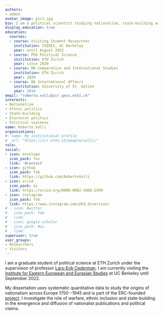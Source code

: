 ```yaml
---
authors:
- admin
avatar_image: pic1.jpg
bio: I am a political scientist studying nationalism, state-building and ethnic politics.
display_education: true
education:
  courses:
  - course: Visiting Student Researcher
    institution: ISEEES, UC Berkeley
    year: until August 2022
  - course: PhD Political Science
    institution: ETH Zurich
    year: since 2020
  - course: MA Comparative and International Studies
    institution: ETH Zurich
    year: 2020
  - course: BA International Affairs
    institution: University of St. Gallen
    year: 2018
email: "roberto.valli@icr.gess.ethz.ch"
interests:
- Nationalism
- Ethnic politics
- State-building
- Electoral politics
- Political violence
name: Roberto Valli
organizations:
#- name: My institutional profile
#  url: "https://icr.ethz.ch/people/valli/"
role: 
social:
- icon: envelope
  icon_pack: fas
  link: '#contact'
- icon: github
  icon_pack: fab
  link: https://github.com/RobertoValli
- icon: orcid
  icon_pack: ai
  link: https://orcid.org/0000-0002-5868-2599
- icon: instagram
  icon_pack: fab
  link: https://www.instagram.com/phd_diversion/
# - icon: #witter
#   icon_pack: fab
#   link: 
# - icon: google-scholar
#   icon_pack: #ai
#   link: 
superuser: true
user_groups:
- Researchers
- Visitors
---
```


I am a graduate student of political science at ETH Zurich under the supervision of professor [Lars-Erik Cederman](https://icr.ethz.ch/people/cederman/). I am currently visiting the [Institute for Eastern European and Eurasian Studies](https://iseees.berkeley.edu/) at UC Berkeley until September 2022.

My dissertation uses systematic quantitative data to study the origins of nationalism across Europe 1750--1945 and is part of the ERC-founded [project](https://icr.ethz.ch/research/nastac/). I investigate the role of warfare, ethnic inclusion and state-building in the emergence and diffusion of nationalist publications and political claims.



